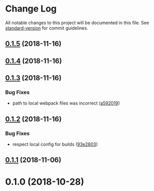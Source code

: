 # Change Log

All notable changes to this project will be documented in this file. See [standard-version](https://github.com/conventional-changelog/standard-version) for commit guidelines.

<a name="0.1.5"></a>
## [0.1.5](https://github.com/pixelass/imhotep/compare/v0.1.4...v0.1.5) (2018-11-16)



<a name="0.1.4"></a>
## [0.1.4](https://github.com/pixelass/imhotep/compare/v0.1.3...v0.1.4) (2018-11-16)



<a name="0.1.3"></a>
## [0.1.3](https://github.com/pixelass/imhotep/compare/v0.1.2...v0.1.3) (2018-11-16)


### Bug Fixes

* path to local webpack files was incorrect ([a592019](https://github.com/pixelass/imhotep/commit/a592019))



<a name="0.1.2"></a>
## [0.1.2](https://github.com/pixelass/imhotep/compare/v0.1.1...v0.1.2) (2018-11-16)


### Bug Fixes

* respect local config for builds ([93e2803](https://github.com/pixelass/imhotep/commit/93e2803))



<a name="0.1.1"></a>
## [0.1.1](https://github.com/pixelass/imhotep/compare/v0.1.0...v0.1.1) (2018-11-06)



<a name="0.1.0"></a>

# 0.1.0 (2018-10-28)
